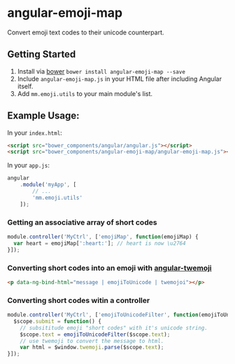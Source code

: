 # angular-emoji-map
Convert emoji text codes to their unicode counterpart.

## Getting Started
1. Install via [bower](http://bower.io/) `bower install angular-emoji-map --save`
2. Include `angular-emoji-map.js` in your HTML file after including Angular itself.
3. Add `mm.emoji.utils` to your main module's list.

## Example Usage:

In your `index.html`:

```html
<script src="bower_components/angular/angular.js"></script>
<script src="bower_components/angular-emoji-map/angular-emoji-map.js"></script>
```

In your `app.js`:

```js
angular
    .module('myApp', [
        // ...
        'mm.emoji.utils'
    ]);
```
### Getting an associative array of short codes
```javascript
module.controller('MyCtrl', ['emojiMap', function(emojiMap) {
  var heart = emojiMap[':heart:']; // heart is now \u2764
}]);

```
### Converting short codes into an emoji with [angular-twemoji](https://github.com/scheffield/angular-twemoji)
```html
<p data-ng-bind-html="message | emojiToUnicode | twemojoi"></p>
```

### Converting short codes witin a controller
```javascript
module.controller('MyCtrl', ['emojiToUnicodeFilter', function(emojiToUnicodeFilter) {
  $scope.submit = function() {
    // subsititude emoji "short codes" with it's unicode string.
    $scope.text = emojiToUnicodeFilter($scope.text);
    // use twemoji to convert the message to html.
    var html = $window.twemoji.parse($scope.text);
}]);
```


